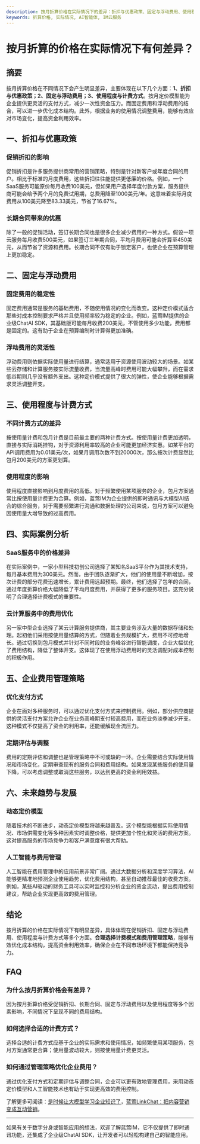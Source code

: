 ```yaml
---
description: 按月折算价格在实际情况下的差异：折扣与优惠政策、固定与浮动费用、使用程度与计费方式、实际案例分析、企业费用管理策略。
keywords: 折算价格, 实际情况, AI智能体, IM云服务
---
```

# 按月折算的价格在实际情况下有何差异？

## 摘要

按月折算价格在不同情况下会产生明显差异，主要体现在以下几个方面：**1、折扣与优惠政策；2、固定与浮动费用；3、使用程度与计费方式**。按月定价模型能为企业提供更灵活的支付方式，减少一次性资金压力。而固定费用和浮动费用的结合，可以进一步优化成本结构。此外，根据业务的使用情况调整费用，能够有效应对市场变化，提高资金利用效率。

## 一、折扣与优惠政策

### 促销折扣的影响

促销折扣是许多服务提供商常用的营销策略，特别是针对新客户或年度合同的用户。相比于标准的月度费用，这些折扣往往能提供更低廉的价格。例如，一个SaaS服务可能原价每月收费100美元，但如果用户选择年度付款方案，服务提供商可能会给予两个月的免费试用期，总费用降至1000美元/年。这意味着实际月度费用从100美元降至83.33美元，节省了16.67%。

### 长期合同带来的优惠

除了一般的促销活动，签订长期合同也是很多企业减少费用的一种方式。假设一项云服务每月收费500美元，如果签订三年期合同，平均月费用可能会折算至450美元，从而节省了资源和费用。长期合同不仅有助于锁定客户，也使企业在预算管理上更加稳定。

## 二、固定与浮动费用

### 固定费用的稳定性

固定费用通常是服务的基础费用，不随使用情况的变化而改变。这种定价模式适合那些对成本控制要求严格并且使用频率较为稳定的企业。例如，蓝莺IM提供的企业级ChatAI SDK，其基础版可能每月收费200美元，不管使用多少功能，费用都是固定的。这有助于企业在预算编制时计算得更加准确。

### 浮动费用的灵活性

浮动费用则依据实际使用量进行结算，通常适用于资源使用波动较大的场景。如某些云存储和计算服务按实际流量收费，当流量高峰时费用可能大幅攀升，而在需求低谷期则几乎没有额外支出。这种定价模式提供了很大的弹性，使企业能够根据需求灵活调整开支。

## 三、使用程度与计费方式

### 不同计费方式的差异

按使用量计费和包月计费是目前最主要的两种计费方式。按使用量计费更加透明，直接与实际消耗挂钩，对于资源利用率较高的企业可能更加经济实惠。如某平台的API调用费用为0.01美元/次，如果月调用次数不到20000次，那么按次计费显然比包月200美元的方案更划算。

### 使用程度的影响

使用程度直接影响到月度费用的高低。对于频繁使用某项服务的企业，包月方案通常比按使用量计费更为合算。例如，蓝莺IM为企业提供的即时通讯与大模型AI结合的综合服务，对于需要频繁进行沟通和数据处理的公司来说，包月方案可以避免因使用量大增导致的过高费用。

## 四、实际案例分析

### SaaS服务中的价格差异

在实际案例中，一家小型科技初创公司选择了某知名SaaS平台作为其技术支持，每月基本费用为300美元。然而，由于团队逐渐扩大，他们的使用量不断增加，按次计费的部分花费迅速增长，累计费用远超预期。最终，他们选择了包年的合同，通过年度折算价格大幅降低了平均月度费用，并获得了更多的服务项目。这充分说明了合理选择计费模式的重要性。

### 云计算服务中的费用优化

另一家中型企业选择了某云计算服务提供商，其主要业务涉及大量的数据存储和处理。起初他们采用按使用量结算的方式，但随着业务规模扩大，费用不可控地增长。通过切换到包月模式并针对不同时段的业务峰谷进行智能调度，企业大幅优化了费用结构，降低了整体开支。这体现了在使用浮动费用时的灵活调配对成本控制的积极作用。

## 五、企业费用管理策略

### 优化支付方式

企业在面对多种服务时，可以通过优化支付方式来控制费用。例如，部分供应商提供的灵活支付方案允许企业在业务高峰期支付较高费用，而在业务淡季减少开支。这种模式不仅提高了资金的利用率，还能缓解现金流压力。

### 定期评估与调整

费用的定期评估和调整也是管理策略中不可或缺的一环。企业需要结合实际使用情况和市场变化，定期审查现有的服务合同和费用结构。如果发现某些服务的使用量下降，可以考虑调整或取消这些服务，以达到更高的资金利用效益。

## 六、未来趋势与发展

### 动态定价模型

随着技术的不断进步，动态定价模型将越来越普及。这个模型能根据实际使用情况、市场供需变化等多种因素实时调整价格，提供更加个性化和灵活的费用方案。这对提高服务的市场竞争力和客户满意度有很大帮助。

### 人工智能与费用管理

人工智能在费用管理中的应用前景非常广阔。通过大数据分析和深度学习算法，AI能够更精准地预测企业使用趋势，优化费用结构，甚至自动推荐最佳的收费方案。例如，某些AI驱动的财务工具可以实时监控和分析企业的资金流动，提出费用控制建议，帮助企业实现更高效的费用管理。

## 结论

按月折算的价格在实际情况下有明显差异，具体体现在促销折扣、固定与浮动费用、使用程度与计费方式等多个方面。**合理选择计费模式和费用管理策略**，能够有效优化成本结构，提高资金利用效率，确保企业在不同市场环境下都能保持竞争力。

## FAQ

### **为什么按月折算价格会有差异？**

因为按月折算价格受促销折扣、长期合同、固定与浮动费用以及使用程度等多个因素影响，不同情况下呈现不同的费用结构。

### **如何选择合适的计费方式？**

选择合适的计费方式应基于企业的实际需求和使用情况，如频繁使用某项服务，包月方案通常更合算；使用量波动较大，则按使用量计费更灵活。

### **如何通过管理策略优化企业费用？**

通过优化支付方式和定期评估与调整合同，企业可以更有效地管理费用，采用动态定价模型和人工智能技术也有助于实现更高效的费用控制。

了解更多可阅读：[是时候让大模型学习企业知识了](../articles/product-and-technologies/It-is-time-to-make-LLM-learn-enterprise-knowledge.html)，[蓝莺LinkChat：把内容营销变成互动营销](../articles/product-and-technologies/lanying-linkchat-turning-content-marketing-into-interactive-marketing.html)。

---

如果有关于数字分身或智能应用的想法，欢迎了解蓝莺IM，它不仅提供了即时通讯功能，还集成了企业级ChatAI SDK，让开发者可以轻松构建自己的智能应用。